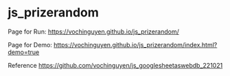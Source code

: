 # js_prizerandom

Page for Run: https://vochinguyen.github.io/js_prizerandom/

Page for Demo: https://vochinguyen.github.io/js_prizerandom/index.html?demo=true

Reference https://github.com/vochinguyen/js_googlesheetaswebdb_221021